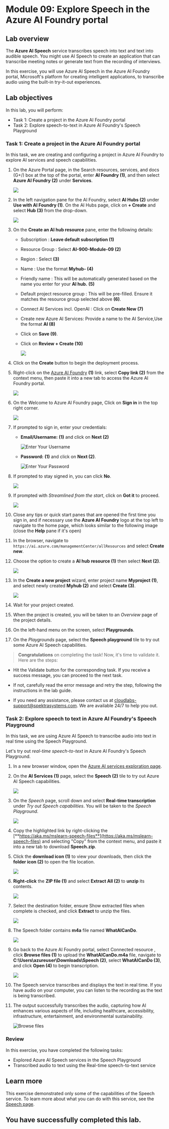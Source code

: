 # Module 09: Explore Speech in the Azure AI Foundry portal

## Lab overview

The **Azure AI Speech** service transcribes speech into text and text into audible speech. You might use AI Speech to create an application that can transcribe meeting notes or generate text from the recording of interviews.

In this exercise, you will use Azure AI Speech in the Azure AI Foundry portal, Microsoft's platform for creating intelligent applications, to transcribe audio using the built-in try-it-out experiences. 

## Lab objectives

In this lab, you will perform:

- Task 1: Create a project in the Azure AI Foundry portal
- Task 2: Explore speech-to-text in Azure AI Foundry's Speech Playground

### Task 1: Create a project in the Azure AI Foundry portal

In this task, we are creating and configuring a project in Azure AI Foundry to explore AI services and speech capabilities.

1. On the Azure Portal page, in the Search resources, services, and docs (G+/) box at the top of the portal, enter **AI Foundry (1)**, and then select **Azure AI Foundry (2)** under **Services**.

    ![](./media/lab6-1.png) 

1. In the left navigation pane for the AI Foundry, select **AI Hubs (2)** under **Use with AI Foundry (1)**. On the AI Hubs page, click on **+ Create** and select **Hub (3)** from the drop-down.

    ![](./media/lab6-2.png) 

1. On the **Create an AI hub resource** pane, enter the following details:

    - Subscription : **Leave default subscription (1)** 
    - Resource Group : Select **AI-900-Module-09 (2)** 
    - Region : Select **<inject key="Region" enableCopy="false"></inject>**  **(3)**
    - Name : Use the format **Myhub-<inject key="Deployment ID" enableCopy="false"></inject> (4)** 
    - Friendly name : This will be automatically generated based on the name you enter for your **AI hub.** **(5)**
    - Default project resource group : This will be pre-filled. Ensure it matches the resource group selected above **(6)**.
    - Connect AI Services incl. OpenAI : Click on **Create New (7)**
    - Create new Azure AI Services: Provide a name to the AI Service,Use the format **AI<inject key="Deployment ID" enableCopy="false"></inject> (8)**  
    - Click on **Save (9)**.
    - Click on **Review + Create (10)**

       ![](./media/ch-12.png) 

1. Click on the **Create** button to begin the deployment process.

1. Right-click on the [Azure AI Foundry](https://ai.azure.com?azure-portal=true) **(1)** link, select **Copy link (2)** from the context menu, then paste it into a new tab to access the Azure AI Foundry portal.

   ![](./media/3-27.png)

1. On the Welcome to Azure AI Foundry page, Click on **Sign in** in the top right corner.

   ![](./media/17-18.png)

1. If prompted to sign in, enter your credentials:
 
   - **Email/Username:** <inject key="AzureAdUserEmail"></inject> **(1)** and click on **Next (2)**
 
      ![Enter Your Username](./media/ch-13.png)
 
   - **Password:** <inject key="AzureAdUserPassword"></inject> **(1)** and click on **Next (2)**.
 
     ![Enter Your Password](./media/ch-14.png)

1. If prompted to stay signed in, you can click **No**.

   ![](./media/ch-15.png)

1. If prompted with *Streamlined from the start*, click on **Got it** to proceed.

   ![](./media/3-23.png)

1. Close any tips or quick start panes that are opened the first time you sign in, and if necessary use the **Azure AI Foundry** logo at the top left to navigate to the home page, which looks similar to the following image (close the **Help** pane if it's open)

1. In the browser, navigate to `https://ai.azure.com/managementCenter/allResources` and select **Create new**.

1. Choose the option to create a **AI hub resource (1)** then select **Next (2)**.

   ![](./media/lab3-20.png)

1. In the **Create a new project** wizard, enter project name **Myproject<inject key="DeploymentID" enableCopy="false" /> (1)**, and select newly created **Myhub<inject key="DeploymentID" enableCopy="false" /> (2)** and select **Create (3)**.

    ![](./media/ch-16.png)

1. Wait for your project created.

1. When the project is created, you will be taken to an *Overview* page of the project details.
 
1. On the left-hand menu on the screen, select **Playgrounds**.

1. On the *Playgrounds* page, select the **Speech playground** tile to try out some Azure AI Speech capabilities.
   
> **Congratulations** on completing the task! Now, it's time to validate it. Here are the steps:
 
- Hit the Validate button for the corresponding task. If you receive a success message, you can proceed to the next task. 
- If not, carefully read the error message and retry the step, following the instructions in the lab guide.
- If you need any assistance, please contact us at cloudlabs-support@spektrasystems.com. We are available 24/7 to help you out.

   <validation step="a78cde3c-b21b-4ea4-9230-2d5a5d655239" />

### Task 2: Explore speech to text in Azure AI Foundry's Speech Playground

In this task, we are using Azure AI Speech to transcribe audio into text in real time using the Speech Playground.

Let's try out *real-time speech-to-text* in Azure AI Foundry's Speech Playground. 

1. In a new browser window, open the [Azure AI services exploration page](https://ai.azure.com/explore/aiservices).

1. On the **AI Services (1)** page, select the **Speech (2)** tile to try out Azure AI Speech capabilities.

   ![](./media/up1.png)

1. On the *Speech* page, scroll down and select **Real-time transcription** under *Try out Speech capabilities*. You will be taken to the *Speech Playground*. 

   ![](./media/9-6.png)

1. Copy the highlighted link by right-clicking the [**https://aka.ms/mslearn-speech-files**](https://aka.ms/mslearn-speech-files) and selecting "Copy" from the context menu, and paste it into a new tab to download **Speech.zip**. 

1. Click the **download icon (1)** to view your downloads, then click the **folder icon (2)** to open the file location.

   ![](./media/9-2.png)

1. **Right-click** the **ZIP file (1)**  and select **Extract All (2)** to **unzip** its contents. 

   ![](./media/9-3.png)

1. Select the destination folder, ensure Show extracted files when complete is checked, and click **Extract** to unzip the files. 

   ![](./media/9-4.png)

1. The Speech folder contains **m4a** file named **WhatAICanDo**. 

   ![](./media/9-5.png)

1. Go back to the Azure AI Foundry portal, select Connected resource , click **Browse files (1)** to upload the **WhatAICanDo.m4a** file, navigate to **C:\Users\azureuser\Downloads\Speech (2)**, select **WhatAICanDo (3)**, and click **Open (4)** to begin transcription.

   ![](./media/9-7.png)


1. The Speech service transcribes and displays the text in real time. If you have audio on your computer, you can listen to the recording as the text is being transcribed.

1. The output successfully transcribes the audio, capturing how AI enhances various aspects of life, including healthcare, accessibility, infrastructure, entertainment, and environmental sustainability.

   ![Browse files](media/9-1.png)

### Review

In this exercise, you have completed the following tasks:

- Explored Azure AI Speech services in the Speech Playground
- Transcribed audio to text using the Real-time speech-to-text service

## Learn more

This exercise demonstrated only some of the capabilities of the Speech service. To learn more about what you can do with this service, see the [Speech page](https://azure.microsoft.com/services/cognitive-services/speech-services).

## You have successfully completed this lab.
